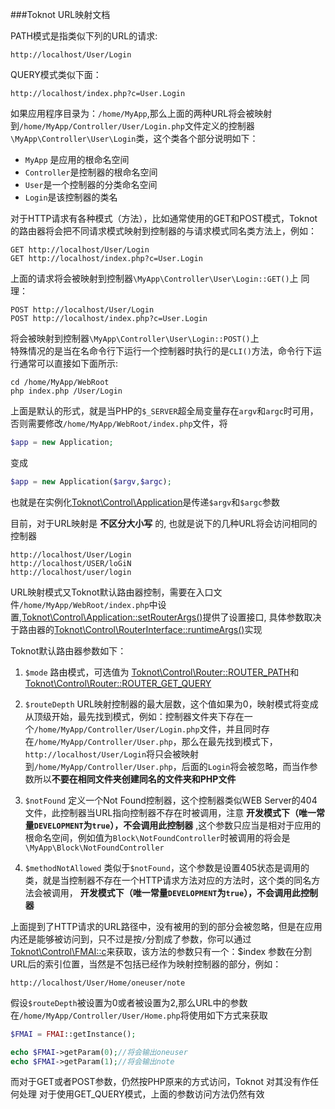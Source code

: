 ###Toknot URL映射文档


PATH模式是指类似下列的URL的请求:

	http://localhost/User/Login

QUERY模式类似下面：

	http://localhost/index.php?c=User.Login

如果应用程序目录为：`/home/MyApp`,那么上面的两种URL将会被映射到`/home/MyApp/Controller/User/Login.php`文件定义的控制器`\MyApp\Controller\User\Login`类，这个类各个部分说明如下：

* `MyApp` 是应用的根命名空间
* `Controller`是控制器的根命名空间
* `User`是一个控制器的分类命名空间
* `Login`是该控制器的类名

对于HTTP请求有各种模式（方法），比如通常使用的GET和POST模式，Toknot的路由器将会把不同请求模式映射到控制器的与请求模式同名类方法上，例如：

	GET http://localhost/User/Login
	GET http://localhost/index.php?c=User.Login

上面的请求将会被映射到控制器`\MyApp\Controller\User\Login::GET()`上
同理：

	POST http://localhost/User/Login
	POST http://localhost/index.php?c=User.Login

将会被映射到控制器`\MyApp\Controller\User\Login::POST()`上  
特殊情况的是当在名命令行下运行一个控制器时执行的是`CLI()`方法，命令行下运行通常可以直接如下面所示:

	cd /home/MyApp/WebRoot
	php index.php /User/Login

上面是默认的形式，就是当PHP的`$_SERVER`超全局变量存在`argv`和`argc`时可用，否则需要修改`/home/MyApp/WebRoot/index.php`文件，将
```php
$app = new Application;
```
变成
```php
$app = new Application($argv,$argc);
```
也就是在实例化[Toknot\Control\Application](http://toknot.com/toknot/class-Toknot.Control.Application.html)是传递`$argv`和`$argc`参数

目前，对于URL映射是 __不区分大小写__ 的, 也就是说下的几种URL将会访问相同的控制器

	http://localhost/User/Login
	http://localhost/USER/loGiN
	http://localhost/user/login

URL映射模式又Toknot默认路由器控制，需要在入口文件`/home/MyApp/WebRoot/index.php`中设置,[Toknot\Control\Application::setRouterArgs()](http://toknot.com/toknot/class-Toknot.Control.Application.html)提供了设置接口, 具体参数取决于路由器的[Toknot\Control\RouterInterface::runtimeArgs()](http://toknot.com/toknot/class-Toknot.Control.RouterInterface.html)实现

Toknot默认路由器参数如下：

1. `$mode` 路由模式，可选值为 [Toknot\Control\Router::ROUTER_PATH](http://toknot.com/toknot/class-Toknot.Control.Router.html)和[Toknot\Control\Router::ROUTER_GET_QUERY](http://toknot.com/toknot/class-Toknot.Control.Router.html)

2. `$routeDepth` URL映射控制器的最大层数，这个值如果为0，映射模式将变成从顶级开始，最先找到模式，例如：控制器文件夹下存在一个`/home/MyApp/Controller/User/Login.php`文件，并且同时存在`/home/MyApp/Controller/User.php`，那么在最先找到模式下，`http://localhost/User/Login`将只会被映射到`/home/MyApp/Controller/User.php`，后面的`Login`将会被忽略，而当作参数所以**不要在相同文件夹创建同名的文件夹和PHP文件**

3. `$notFound` 定义一个Not Found控制器，这个控制器类似WEB Server的404文件，此控制器当URL指向控制器不存在时被调用，注意 __开发模式下（唯一常量`DEVELOPMENT`为`true`），不会调用此控制器__ ,这个参数只应当是相对于应用的根命名空间，例如值为`Block\NotFoundController`时被调用的将会是`\MyApp\Block\NotFoundController`

4. `$methodNotAllowed` 类似于`$notFound`，这个参数是设置405状态是调用的类，就是当控制器不存在一个HTTP请求方法对应的方法时，这个类的同名方法会被调用， __开发模式下（唯一常量`DEVELOPMENT`为`true`），不会调用此控制器__ 

上面提到了HTTP请求的URL路径中，没有被用的到的部分会被忽略，但是在应用内还是能够被访问到，只不过是按`/`分割成了参数，你可以通过[Toknot\Control\FMAI::c](http://toknot.com/toknot/class-Toknot.Control.FMAI.html)来获取，该方法的参数只有一个：$index 参数在分割URL后的索引位置，当然是不包括已经作为映射控制器的部分，例如：

	http://localhost/User/Home/oneuser/note

假设`$routeDepth`被设置为0或者被设置为2,那么URL中的参数在`/home/MyApp/Controller/User/Home.php`将使用如下方式来获取

```php
$FMAI = FMAI::getInstance();

echo $FMAI->getParam(0);//将会输出oneuser
echo $FMAI->getParam(1);//将会输出note
```
而对于GET或者POST参数，仍然按PHP原来的方式访问，Toknot 对其没有作任何处理
对于使用GET_QUERY模式，上面的参数访问方法仍然有效
